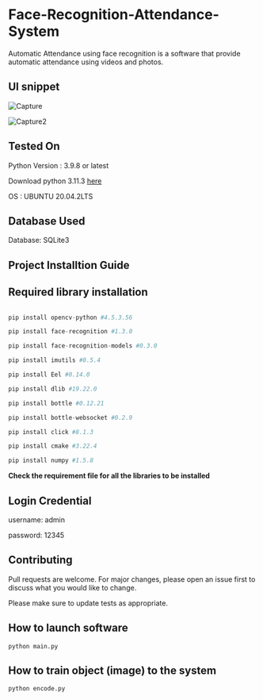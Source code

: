 # Face-Recognition-Attendance-System
Automatic Attendance using face recognition is a software that provide automatic attendance using videos and photos.

## UI snippet
![Capture](https://user-images.githubusercontent.com/111524304/205816095-faa52822-b392-4b88-979a-db116ae50f01.PNG)

![Capture2](https://user-images.githubusercontent.com/111524304/205816983-bc1a6556-59ef-4596-be2e-55d50be3df80.PNG)

## Tested On
Python Version : 3.9.8 or latest

Download python 3.11.3 [here](https://www.python.org/ftp/python/3.11.3/python-3.11.3-amd64.exe)

OS : UBUNTU 20.04.2LTS

## Database Used

 Database: SQLite3

## Project Installtion Guide
 
## Required library installation
```python

pip install opencv-python #4.5.3.56

pip install face-recognition #1.3.0

pip install face-recognition-models #0.3.0

pip install imutils #0.5.4

pip install Eel #0.14.0

pip install dlib #19.22.0

pip install bottle #0.12.21

pip install bottle-websocket #0.2.9

pip install click #8.1.3

pip install cmake #3.22.4

pip install numpy #1.5.8

```
<b> Check the requirement file for all the libraries to be installed </b>

## Login Credential

username: admin

password: 12345

## Contributing
Pull requests are welcome. For major changes, please open an issue first to discuss what you would like to change.

Please make sure to update tests as appropriate.

## How to launch software
```git
python main.py
```
## How to train object (image) to the system
```git
python encode.py

```
